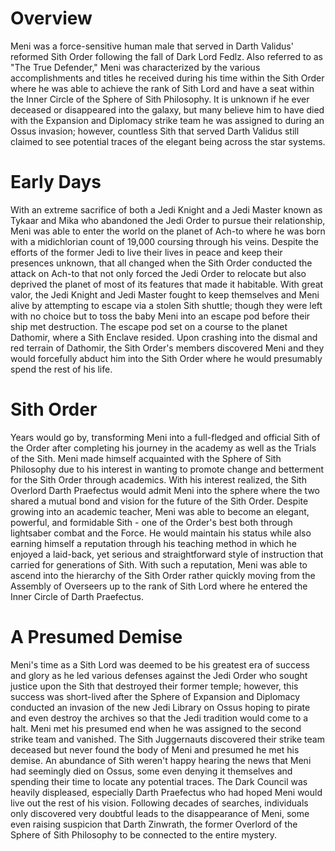 # Overview
Meni was a force-sensitive human male that served in Darth Validus' reformed Sith Order following the fall of Dark Lord Fedlz.
Also referred to as "The True Defender," Meni was characterized by the various accomplishments and titles he received during his time within the Sith Order where he was able to achieve the rank of Sith Lord and have a seat within the Inner Circle of the Sphere of Sith Philosophy.
It is unknown if he ever deceased or disappeared into the galaxy, but many believe him to have died with the Expansion and Diplomacy strike team he was assigned to during an Ossus invasion; however, countless Sith that served Darth Validus still claimed to see potential traces of the elegant being across the star systems.

# Early Days
With an extreme sacrifice of both a Jedi Knight and a Jedi Master known as Tykaar and Mika who abandoned the Jedi Order to pursue their relationship, Meni was able to enter the world on the planet of Ach-to where he was born with a midichlorian count of 19,000 coursing through his veins.
Despite the efforts of the former Jedi to live their lives in peace and keep their presences unknown, that all changed when the Sith Order conducted the attack on Ach-to that not only forced the Jedi Order to relocate but also deprived the planet of most of its features that made it habitable.
With great valor, the Jedi Knight and Jedi Master fought to keep themselves and Meni alive by attempting to escape via a stolen Sith shuttle; though they were left with no choice but to toss the baby Meni into an escape pod before their ship met destruction.
The escape pod set on a course to the planet Dathomir, where a Sith Enclave resided.
Upon crashing into the dismal and red terrain of Dathomir, the Sith Order's members discovered Meni and they would forcefully abduct him into the Sith Order where he would presumably spend the rest of his life.



# Sith Order
Years would go by, transforming Meni into a full-fledged and official Sith of the Order after completing his journey in the academy as well as the Trials of the Sith.
Meni made himself acquainted with the Sphere of Sith Philosophy due to his interest in wanting to promote change and betterment for the Sith Order through academics.
With his interest realized, the Sith Overlord Darth Praefectus would admit Meni into the sphere where the two shared a mutual bond and vision for the future of the Sith Order.
Despite growing into an academic teacher, Meni was able to become an elegant, powerful, and formidable Sith - one of the Order's best both through lightsaber combat and the Force.
He would maintain his status while also earning himself a reputation through his teaching method in which he enjoyed a laid-back, yet serious and straightforward style of instruction that carried for generations of Sith.
With such a reputation, Meni was able to ascend into the hierarchy of the Sith Order rather quickly moving from the Assembly of Overseers up to the rank of Sith Lord where he entered the Inner Circle of Darth Praefectus.



# A Presumed Demise
Meni's time as a Sith Lord was deemed to be his greatest era of success and glory as he led various defenses against the Jedi Order who sought justice upon the Sith that destroyed their former temple; however, this success was short-lived after the Sphere of Expansion and Diplomacy conducted an invasion of the new Jedi Library on Ossus hoping to pirate and even destroy the archives so that the Jedi tradition would come to a halt.
Meni met his presumed end when he was assigned to the second strike team and vanished.
The Sith Juggernauts discovered their strike team deceased but never found the body of Meni and presumed he met his demise.
An abundance of Sith weren't happy hearing the news that Meni had seemingly died on Ossus, some even denying it themselves and spending their time to locate any potential traces.
The Dark Council was heavily displeased, especially Darth Praefectus who had hoped Meni would live out the rest of his vision.
Following decades of searches, individuals only discovered very doubtful leads to the disappearance of Meni, some even raising suspicion that Darth Zinwrath, the former Overlord of the Sphere of Sith Philosophy to be connected to the entire mystery.